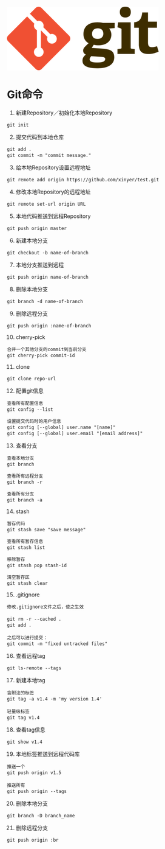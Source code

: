 ![](images/git.png)

# Git命令

1. 新建Repository／初始化本地Repository

  ```
  git init
  ```

2. 提交代码到本地仓库

  ```
  git add .
  git commit -m "commit message."
  ```

3. 给本地Repository设置远程地址

  ```
  git remote add origin https://github.com/xinyer/test.git
  ```

4. 修改本地Repository的远程地址

  ```
  git remote set-url origin URL
  ```

5. 本地代码推送到远程Repository

  ```
  git push origin master
  ```

6. 新建本地分支

  ```
  git checkout -b name-of-branch
  ```

7. 本地分支推送到远程

  ```
  git push origin name-of-branch
  ```

8. 删除本地分支

  ```
  git branch -d name-of-branch
  ```

9. 删除远程分支

  ```
  git push origin :name-of-branch
  ```

10. cherry-pick

  ```
  合并一个其他分支的commit到当前分支
  git cherry-pick commit-id
  ```

11. clone

  ```
  git clone repo-url
  ```

12. 配置git信息

  ```
  查看所有配置信息
  git config --list
  ```

  ```
  设置提交代码时的用户信息
  git config [--global] user.name "[name]"
  git config [--global] user.email "[email address]"
  ```

13. 查看分支

  ```
  查看本地分支
  git branch
  ```

  ```
  查看所有远程分支
  git branch -r
  ```

  ```
  查看所有分支
  git branch -a
  ```

14. stash

  ```
  暂存代码
  git stash save "save message"
  ```

  ```
  查看所有暂存信息
  git stash list
  ```

  ```
  移除暂存
  git stash pop stash-id
  ```

  ```
  清空暂存区
  git stash clear
  ```

15. .gitignore

  ```
  修改.gitignore文件之后，使之生效

  git rm -r --cached .
  git add .

  之后可以进行提交：
  git commit -m "fixed untracked files"
  ```

16. 查看远程tag

  ```
  git ls-remote --tags
  ```

17. 新建本地tag

  ```
  含附注的标签
  git tag -a v1.4 -m 'my version 1.4'

  轻量级标签
  git tag v1.4
  ```

18. 查看tag信息

  ```
  git show v1.4
  ```

19. 本地标签推送到远程代码库

  ```
  推送一个
  git push origin v1.5

  推送所有
  git push origin --tags
  ```

20. 删除本地分支

  ```
  git branch -D branch_name
  ```

21. 删除远程分支

  ```
  git push origin :br
  ```
